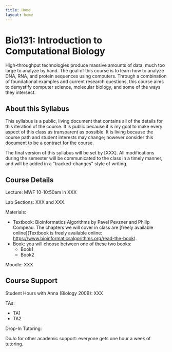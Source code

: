 ```yaml
---
title: Home
layout: home
---
```


# Bio131: Introduction to Computational Biology

High-throughput technologies produce massive amounts of data, much too large to analyze by hand. The goal of this course is to learn how to analyze DNA, RNA, and protein sequences using computers. Through a combination of foundational examples and current research questions, this course aims to demystify computer science, molecular biology, and some of the ways they intersect.

## About this Syllabus

This syllabus is a public, living document that contains all of the details for this iteration of the course. It is public because it is my goal to make every aspect of this class as transparent as possible. It is living because the course path and student interests may change; however consider this document to be a contract for the course.

The final version of this syllabus will be set by [XXX].  All modifications during the semester will be communicated to the class in a timely manner, and will be added in a "tracked-changes" style of writing.  

## Course Details

Lecture: MWF 10-10:50am in XXX

Lab Sections: XXX and XXX.

Materials:
- Textbook: Bioinformatics Algorithms by Pavel Pevzner and Philip Compeau. The chapters we will cover in class are [freely available online](Textbook is freely available online: https://www.bioinformaticsalgorithms.org/read-the-book).
- Book: you will choose between one of these two books:
  - Book1
  - Book2

Moodle: XXX

## Course Support

Student Hours with Anna (Biology 200B): XXX

TAs:
- TA1
- TA2

Drop-In Tutoring:

DoJo for other academic support: everyone gets one hour a week of tutoring.
